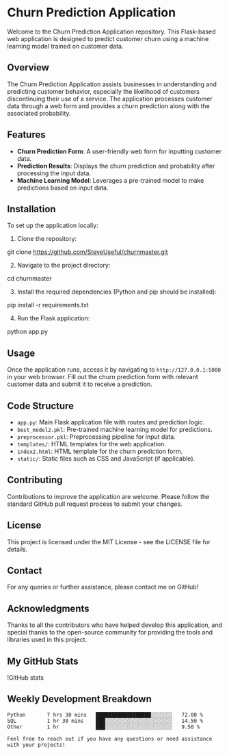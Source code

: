 # Churn Prediction Application

Welcome to the Churn Prediction Application repository. This Flask-based web application is designed to predict customer churn using a machine learning model trained on customer data.

## Overview

The Churn Prediction Application assists businesses in understanding and predicting customer behavior, especially the likelihood of customers discontinuing their use of a service. The application processes customer data through a web form and provides a churn prediction along with the associated probability.

## Features

- **Churn Prediction Form**: A user-friendly web form for inputting customer data.
- **Prediction Results**: Displays the churn prediction and probability after processing the input data.
- **Machine Learning Model**: Leverages a pre-trained model to make predictions based on input data.

## Installation

To set up the application locally:

1. Clone the repository:

git clone https://github.com/SteveUseful/churnmaster.git

2. Navigate to the project directory:

cd churnmaster

3. Install the required dependencies (Python and pip should be installed):

pip install -r requirements.txt

4. Run the Flask application:

python app.py


## Usage

Once the application runs, access it by navigating to `http://127.0.0.1:5000` in your web browser. Fill out the churn prediction form with relevant customer data and submit it to receive a prediction.

## Code Structure

- `app.py`: Main Flask application file with routes and prediction logic.
- `best_model2.pkl`: Pre-trained machine learning model for predictions.
- `preprocessor.pkl`: Preprocessing pipeline for input data.
- `templates/`: HTML templates for the web application.
- `index2.html`: HTML template for the churn prediction form.
- `static/`: Static files such as CSS and JavaScript (if applicable).

## Contributing

Contributions to improve the application are welcome. Please follow the standard GitHub pull request process to submit your changes.

## License

This project is licensed under the MIT License - see the LICENSE file for details.

## Contact

For any queries or further assistance, please contact me on GitHub!

## Acknowledgments

Thanks to all the contributors who have helped develop this application, and special thanks to the open-source community for providing the tools and libraries used in this project.

## My GitHub Stats

!GitHub stats

## Weekly Development Breakdown

```text
Python       7 hrs 30 mins   ██████████████████░░░░░░░   72.00 %
SQL          1 hr 30 mins    ███░░░░░░░░░░░░░░░░░░░░░░   14.50 %
Other        1 hr            ███░░░░░░░░░░░░░░░░░░░░░░   9.50 %

Feel free to reach out if you have any questions or need assistance with your projects!
